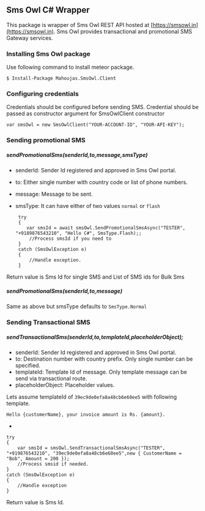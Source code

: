 ## Sms Owl C# Wrapper

This package is wrapper of Sms Owl REST API hosted at [https://smsowl.in](https://smsowl.in). Sms Owl provides transactional and promotional SMS Gateway services.

### Installing Sms Owl package

Use following command to install meteor package.

	$ Install-Package Mahoujas.SmsOwl.Client

### Configuring credentials

Credentials should be configured before sending SMS. Credential should be passed as constructor argument for SmsOwlClient constructor
	
	var smsOwl = new SmsOwlClient("YOUR-ACCOUNT-ID", "YOUR-API-KEY");


### Sending promotional SMS


##### sendPromotionalSms(senderId,to,message,smsType)

 - senderId: Sender Id registered and approved in Sms Owl portal.
 - to: Either single number with country code or list of phone numbers.
 - message: Message to be sent.
 - smsType: It can have either of two values `normal` or `flash`
	
	
	
		try
		{
		   var smsId = await smsOwl.SendPromotionalSmsAsync("TESTER", "+9189876543210", "Hello C#", SmsType.Flash);;
		   	//Process smsId if you need to
		}
		catch (SmsOwlException e)
		{
		    //Handle exception.
		}

Return value is Sms Id for single SMS and List of SMS ids for Bulk Sms


##### sendPromotionalSms(senderId,to,message)

Same as above but smsType defaults to `SmsType.Normal`

### Sending Transactional SMS

##### sendTransactionalSms(senderId,to,templateId,placeholderObject);

 - senderId: Sender Id registered and approved in Sms Owl portal.
 - to: Destination number with country prefix. Only single number can be specified.
 - templateId: Template Id of message. Only template message can be send via transactional route.
 - placeholderObject: Placeholder values.

Lets assume templateId of `39ec9de0efa8a48cb6e60ee5` with following template.

	Hello {customerName}, your invoice amount is Rs. {amount}.

-


	try
    {
        var smsId = smsOwl.SendTransactionalSmsAsync("TESTER", "+919876543210", "39ec9de0efa8a48cb6e60ee5",new { CustomerName = "Bob", Amount = 200 });
        //Process smsid if needed.
    }
    catch (SmsOwlException e)
    {
        //Handle exception
    }


Return value is Sms Id.